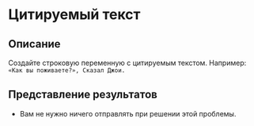 # Цитируемый текст

## Описание
Создайте строковую переменную с цитируемым текстом.
Например: ``«Как вы поживаете?», Сказал Джои.``

## Представление результатов
- Вам не нужно ничего отправлять при решении этой проблемы.
